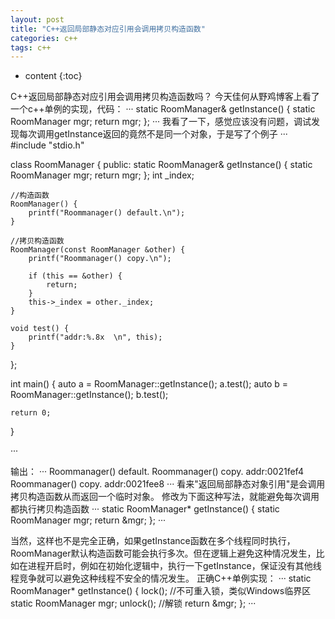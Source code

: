 ```yaml
---
layout: post
title: "C++返回局部静态对应引用会调用拷贝构造函数"
categories: c++
tags: c++
---
```


* content
{:toc}

C++返回局部静态对应引用会调用拷贝构造函数吗？
今天佳何从野鸡博客上看了一个c++单例的实现，代码：
···
	static RoomManager& getInstance() {
		static RoomManager mgr;
		return mgr;
	};
···
我看了一下，感觉应该没有问题，调试发现每次调用getInstance返回的竟然不是同一个对象，于是写了个例子
···
#include "stdio.h"

class RoomManager {
public:
	static RoomManager& getInstance() {
		static RoomManager mgr;
		return mgr;
	};
	int _index;

	//构造函数
	RoomManager() {
		printf("Roommanager() default.\n");
	}

	//拷贝构造函数
	RoomManager(const RoomManager &other) {
		printf("Roommanager() copy.\n");

		if (this == &other) {
			return;
		}
		this->_index = other._index;
	}

	void test() {
		printf("addr:%.8x  \n", this);
	}
};

int main()
{
	auto a = RoomManager::getInstance();
	a.test();
	auto b = RoomManager::getInstance();
	b.test();

    return 0;
}

···

输出：
···
Roommanager() default.
Roommanager() copy.
addr:0021fef4
Roommanager() copy.
addr:0021fee8
···
看来"返回局部静态对象引用"是会调用拷贝构造函数从而返回一个临时对象。
修改为下面这种写法，就能避免每次调用都执行拷贝构造函数
···
	static RoomManager* getInstance() {
		static RoomManager mgr;
		return &mgr;
	};
···

当然，这样也不是完全正确，如果getInstance函数在多个线程同时执行，RoomManager默认构造函数可能会执行多次。但在逻辑上避免这种情况发生，比如在进程开启时，例如在初始化逻辑中，执行一下getInstance，保证没有其他线程竞争就可以避免这种线程不安全的情况发生。
正确C++单例实现：
···
	static RoomManager* getInstance() {
		lock(); //不可重入锁，类似Windows临界区
		static RoomManager mgr;
		unlock(); //解锁
		return &mgr;
	};
···